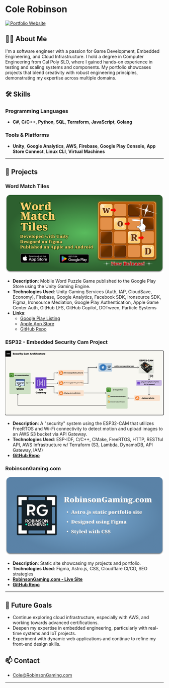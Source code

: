 # Cole Robinson

[![Portfolio Website](https://img.shields.io/badge/Portfolio-RobinsonGaming.com-blue)](https://www.robinsongaming.com)

## 👨‍💻 About Me
I'm a software engineer with a passion for Game Development, Embedded Engineering, and Cloud Infrastructure. I hold a degree in Computer Engineering from Cal Poly SLO, where I gained hands-on experience in testing and scaling systems and components. My portfolio showcases projects that blend creativity with robust engineering principles, demonstrating my expertise across multiple domains.

## 🛠 Skills
### Programming Languages
- **C#**, **C/C++**, **Python**, **SQL**, **Terraform**, **JavaScript**, **Golang**

### Tools & Platforms
- **Unity**, **Google Analytics**, **AWS**, **Firebase**, **Google Play Console**, **App Store Connect**, **Linux CLI**, **Virtual Machines**

---

## 🚀 Projects

### Word Match Tiles
<p>
  <img src="/Assets/word-match-tiles-feature-graphic.png" alt="Word Match Tiles" style="width: auto; height: auto; object-fit: cover;">
</p>

- **Description**: Mobile Word Puzzle Game published to the Google Play Store using the Unity Gaming Engine.
- **Technologies Used**: Unity Gaming Services (Auth, IAP, CloudSave, Economy), Firebase, Google Analytics, Facebook SDK, Ironsource SDK, Figma, Ironsource Mediation, Google Play Authentication, Apple Game Center Auth, GitHub LFS, GitHub Copilot, DOTween, Particle Systems
- **Links**:
  - [Google Play Listing](https://play.google.com/store/apps/details?id=com.robinson.wordmatchtiles)
  - [Apple App Store](https://apps.apple.com/us/app/word-match-tiles/id6477621209)
  - [GitHub Repo](https://github.com/crobin27/WordMatchTiles-Public)

### ESP32 - Embedded Security Cam Project
<p>
  <img src="/Assets/esp32-architecture.jpg" alt="ESP32 graphic" style="width: auto; height: auto; object-fit: cover;">
</p>

- **Description**: A "security" system using the ESP32-CAM that utilizes FreeRTOS and Wi-Fi connectivity to detect motion and upload images to an AWS S3 bucket via API Gateway.
- **Technologies Used**: ESP-IDF, C/C++, CMake, FreeRTOS, HTTP, RESTful API, AWS Infrastructure w/ Terraform (S3, Lambda, DynamoDB, API Gateway, IAM)
- **[GitHub Repo](https://github.com/crobin27/security-cam-esp32)**

### RobinsonGaming.com
<p>
  <img src="/Assets/robinson-gaming-feature-graphic.png" alt="RobinsonGaming.com" style="width: auto; height: auto; object-fit: cover;">
</p>

- **Description**: Static site showcasing my projects and portfolio.
- **Technologies Used**: Figma, Astro.js, CSS, Cloudflare CI/CD, SEO strategies
- **[RobinsonGaming.com - Live Site](https://www.robinsongaming.com)**
- **[GitHub Repo](https://github.com/crobin27/robinson-gaming)**

---

## 🌱 Future Goals
- Continue exploring cloud infrastructure, especially with AWS, and working towards advanced certifications.
- Deepen my expertise in embedded engineering, particularly with real-time systems and IoT projects.
- Experiment with dynamic web applications and continue to refine my front-end design skills.

## 📫 Contact
- [Cole@RobinsonGaming.com](mailto:cole@robinsongaming.com)

---
